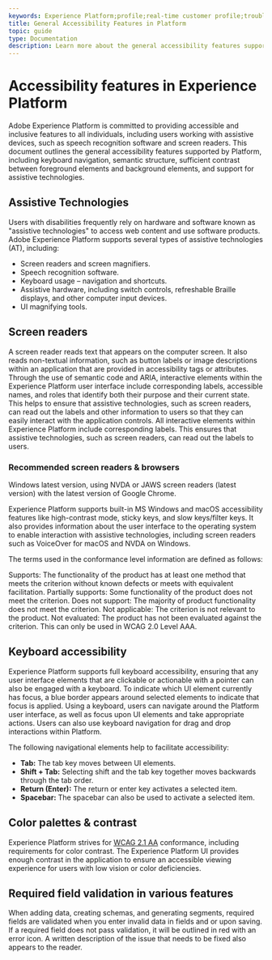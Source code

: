 ```yaml
---
keywords: Experience Platform;profile;real-time customer profile;troubleshooting;API;unified profile;Unified Profile;unified;Profile;rtcp;XDM graphs
title: General Accessibility Features in Platform
topic: guide
type: Documentation
description: Learn more about the general accessibility features supported by Adobe Experience Platform, including keyboard navigation, color palettes and contrast, and assistive technology support.
---
```


# Accessibility features in Experience Platform

Adobe Experience Platform is committed to providing accessible and inclusive features to all individuals, including users working with assistive devices, such as speech recognition software and screen readers. This document outlines the general accessibility features supported by Platform, including keyboard navigation, semantic structure, sufficient contrast between foreground elements and background elements, and support for assistive technologies.

## Assistive Technologies

Users with disabilities frequently rely on hardware and software known as "assistive technologies" to access web content and use software products. Adobe Experience Platform supports several types of assistive technologies (AT), including:

* Screen readers and screen magnifiers.
* Speech recognition software.
* Keyboard usage – navigation and shortcuts.
* Assistive hardware, including switch controls, refreshable Braille displays, and other computer input devices.
* UI magnifying tools.

## Screen readers

A screen reader reads text that appears on the computer screen. It also reads non-textual information, such as button labels or image descriptions within an application that are provided in accessibility tags or attributes. Through the use of semantic code and ARIA, interactive elements within the Experience Platform user interface include corresponding labels, accessible names, and roles that identify both their purpose and their current state. This helps to ensure that assistive technologies, such as screen readers, can read out the labels and other information to users so that they can easily interact with the application controls. All interactive elements within Experience Platform include corresponding labels. This ensures that assistive technologies, such as screen readers, can read out the labels to users.

### Recommended screen readers & browsers

Windows latest version, using NVDA or JAWS screen readers (latest version) with the latest version of Google Chrome.

Experience Platform supports built-in MS Windows and macOS accessibility features like high-contrast mode, sticky keys, and slow keys/filter keys. It also provides information about the user interface to the operating system to enable interaction with assistive technologies, including screen readers such as VoiceOver for macOS and NVDA on Windows.

The terms used in the conformance level information are defined as follows:

Supports: The functionality of the product has at least one method that meets the criterion without known defects or meets with equivalent facilitation.
Partially supports: Some functionality of the product does not meet the criterion.
Does not support: The majority of product functionality does not meet the criterion.
Not applicable: The criterion is not relevant to the product.
Not evaluated: The product has not been evaluated against the criterion. This can only be used in WCAG 2.0 Level AAA.

## Keyboard accessibility

Experience Platform supports full keyboard accessibility, ensuring that any user interface elements that are clickable or actionable with a pointer can also be engaged with a keyboard. To indicate which UI element currently has focus, a blue border appears around selected elements to indicate that focus is applied. Using a keyboard, users can navigate around the Platform user interface, as well as focus upon UI elements and take appropriate actions. Users can also use keyboard navigation for drag and drop interactions within Platform.

The following navigational elements help to facilitate accessibility: 

* **Tab:** The tab key moves between UI elements.
* **Shift + Tab:** Selecting shift and the tab key together moves backwards through the tab order. 
* **Return (Enter):** The return or enter key activates a selected item.
* **Spacebar:** The spacebar can also be used to activate a selected item.

## Color palettes & contrast

Experience Platform strives for [WCAG 2.1 AA](https://www.w3.org/TR/WCAG/) conformance, including requirements for color contrast. The Experience Platform UI provides enough contrast in the application to ensure an accessible viewing experience for users with low vision or color deficiencies.

## Required field validation in various features

When adding data, creating schemas, and generating segments, required fields are validated when you enter invalid data in fields and or upon saving. If a required field does not pass validation, it will be outlined in red with an error icon. A written description of the issue that needs to be fixed also appears to the reader.